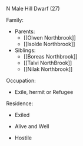 N Male Hill Dwarf (27)

Family:
- Parents:
	- [[Olwen Northbrook]]
	- [[Isolde Northbrook]]
- Siblings:
	- [[Boreas Northbrook]]
	- [[Talvi NorthBrook]]
	- [[Nilak Northbrook]]

Occupation:
- Exile, hermit or Refugee

Residence:
- Exiled

- Alive and Well
- Hostile